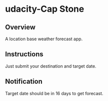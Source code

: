 # udacity-Cap Stone

## Overview
A location base weather forecast app.

## Instructions
Just submit your destination and target date. 

## Notification
Target date should be in 16 days to get forecast.
